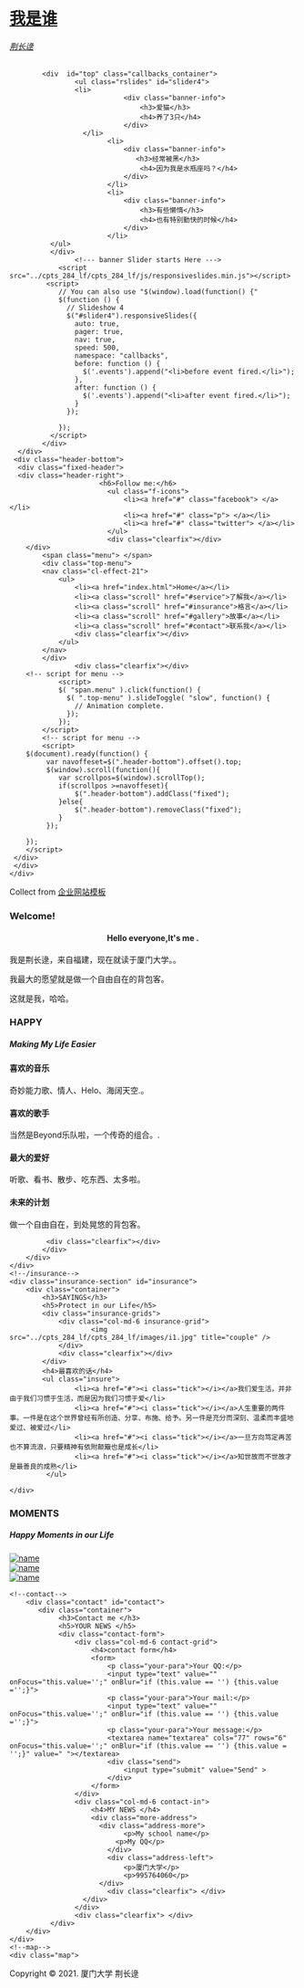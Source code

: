 <!DOCTYPE HTML>
<html>
<head>
<title>我是谁</title>
<meta name="viewport" content="width=device-width, initial-scale=1">
<meta http-equiv="Content-Type" content="text/html; charset=utf-8" />
<meta name="keywords" content="Rest Responsive web template, Bootstrap Web Templates, Flat Web Templates, Andriod Compatible web template, 
Smartphone Compatible web template, free webdesigns for Nokia, Samsung, LG, SonyErricsson, Motorola web design" />
<script type="applijewelleryion/x-javascript"> addEventListener("load", function() { setTimeout(hideURLbar, 0); }, false); function hideURLbar(){ window.scrollTo(0,1); } </script>
<link href="../cpts_284_lf/cpts_284_lf/css/bootstrap.css" rel='stylesheet' type='text/css' />
<!-- Custom Theme files -->
<link href="../cpts_284_lf/cpts_284_lf/css/style.css" rel='stylesheet' type='text/css' />	
<script src="../cpts_284_lf/cpts_284_lf/js/jquery-1.11.1.min.js"></script>
<!--webfonts-->
   <link href='http://fonts.useso.com/css?family=Open+Sans:300italic,400italic,600italic,400,300,600,700|Six+Caps' rel='stylesheet' type='text/css'>
<!--//webfonts-->
</head>
<body>
<!--start-home-->
	<div class="header">
		<div class="banner" id="home">
			<div class="container">
					<div class="logo">
						<a href="../cpts_284_lf/cpts_284_lf/index.html">
						<h1>我是谁</h1>
						<h6>荆长逯</h6>
						</a>
					</div>

			<div  id="top" class="callbacks_container">
					<ul class="rslides" id="slider4">
					<li>
								<div class="banner-info">
									<h3>爱猫</h3>
									<h4>养了3只</h4>
								</div>
					  </li>
							<li>
								<div class="banner-info">
								   <h3>经常被黑</h3>
									<h4>因为我是水瓶座吗？</h4>
								</div>
							</li>
							<li>
								<div class="banner-info">
									<h3>有些懒惰</h3>
									<h4>也有特别勤快的时候</h4>
								</div>								
							</li>
			  </ul>
			  </div>
					<!--- banner Slider starts Here --->
	  			<script src="../cpts_284_lf/cpts_284_lf/js/responsiveslides.min.js"></script>
			 <script>
			    // You can also use "$(window).load(function() {"
			    $(function () {
			      // Slideshow 4
			      $("#slider4").responsiveSlides({
			        auto: true,
			        pager: true,
			        nav: true,
			        speed: 500,
			        namespace: "callbacks",
			        before: function () {
			          $('.events').append("<li>before event fired.</li>");
			        },
			        after: function () {
			          $('.events').append("<li>after event fired.</li>");
			        }
			      });
			
			    });
			  </script>
			</div>
	  </div>
	 <div class="header-bottom">
	  <div class="fixed-header">
	  <div class="header-right">
						  <h6>Follow me:</h6>
							<ul class="f-icons">
								<li><a href="#" class="facebook"> </a></li>
								<li><a href="#" class="p"> </a></li>
								<li><a href="#" class="twitter"> </a></li>
							</ul>
							<div class="clearfix"></div>
		</div>
			<span class="menu"> </span>
			<div class="top-menu">
			<nav class="cl-effect-21">
				<ul>
					<li><a href="index.html">Home</a></li>
					<li><a class="scroll" href="#service">了解我</a></li>
					<li><a class="scroll" href="#insurance">格言</a></li>
					<li><a class="scroll" href="#gallery">故事</a></li>
					<li><a class="scroll" href="#contact">联系我</a></li>
					<div class="clearfix"></div>
				</ul>
			</nav>		
			</div>
					<div class="clearfix"></div>
		<!-- script for menu -->
				<script>
				$( "span.menu" ).click(function() {
				  $( ".top-menu" ).slideToggle( "slow", function() {
				    // Animation complete.
				  });
				});
			</script>
			<!-- script for menu -->
			<script>
		$(document).ready(function() {
			 var navoffeset=$(".header-bottom").offset().top;
			 $(window).scroll(function(){
				var scrollpos=$(window).scrollTop(); 
				if(scrollpos >=navoffeset){
					$(".header-bottom").addClass("fixed");
				}else{
					$(".header-bottom").removeClass("fixed");
				}
			 });
			 
		});
		</script>
	 </div>
	 </div>
	</div>
<!--/welcome-->
<div class="copyrights">Collect from <a href="http://www.cssmoban.com/" >企业网站模板</a></div>
	<div class="welcome-section">
		<div class="container">
			<div class="wel-text">
			  <h3>Welcome!</h3>
			   <h4 align="center">Hello everyone,It's me . </h4>
			   <p>我是荆长逯，来自福建，现在就读于厦门大学。。</p>
			   <p>我最大的愿望就是做一个自由自在的背包客。</p>
			   <p>这就是我，哈哈。</p>
	      </div>
		</div>
	</div>
<!--/news-->
<!--/services-->
	<div class="service-section" id="service">
		<div class="container">
				<h3>HAPPY</h3>
				<h5>Making My Life Easier</h5>
			    <div class="serve-grids">
				<div class="col-md-6 service-grid">
					<div class="icon">
						<i class="s1"> </i></div>
					<div class="icon-text">
						<h4>喜欢的音乐</h4>
						<p>奇妙能力歌、情人、Helo、海阔天空.。</p>
					</div>
					<div class="clearfix"> </div>
				</div>
				<div class="col-md-6 service-grid">
					<div class="icon">
						<i class="s2"> </i>
					</div>
					<div class="icon-text">
						<h4>喜欢的歌手</h4>
						<p>当然是Beyond乐队啦，一个传奇的组合。.</p>
					</div>
					<div class="clearfix"> </div>
				</div>
				<div class="col-md-6 service-grid">
					<div class="icon">
						<i class="s3"> </i>
					</div>
					<div class="icon-text">
						<h4>最大的爱好</h4>
						<p>听歌、看书、散步、吃东西、太多啦。</p>
					</div>
					<div class="clearfix"> </div>
				</div>
				<div class="col-md-6 service-grid">
					<div class="icon">
						<i class="s4"> </i>
					</div>
					<div class="icon-text">
						<h4>未来的计划</h4>
						<p>做一个自由自在，到处晃悠的背包客。</p>
					</div>
					<div class="clearfix"> </div>
				</div>

			 <div class="clearfix"></div>
			</div>
		</div>
	</div>
	<!--/insurance-->
	<div class="insurance-section" id="insurance">
		<div class="container">
			<h3>SAYINGS</h3>
			<h5>Protect in our Life</h5>
			<div class="insurance-grids">
				<div class="col-md-6 insurance-grid">
						<img src="../cpts_284_lf/cpts_284_lf/images/i1.jpg" title="couple" />
				</div>
				<div class="clearfix"></div>
			</div>
			<h4>最喜欢的话</h4>
			<ul class="insure">
			   		<li><a href="#"><i class="tick"></i></a>我们爱生活，并非由于我们习惯于生活，而是因为我们习惯于爱</li>
			   		<li><a href="#"><i class="tick"></i></a>人生重要的两件事。一件是在这个世界曾经有所创造、分享、布施、给予。另一件是充分而深刻、温柔而丰盛地爱过、被爱过</li>
			   		<li><a href="#"><i class="tick"></i></a>一旦方向笃定再苦也不算流浪，只要精神有依附颠簸也是成长</li>
			   		<li><a href="#"><i class="tick"></i></a>知世故而不世故才是最善良的成熟</li>
			 </ul>

	</div>
</div>
<!--/news-->
	<!--gallery-starts--> 
	<div class="gallery" id="gallery">
		<div class="container">
				<h3>MOMENTS</h3>
				 <h5>Happy Moments in our Life</h5>
			     <div class="gallery-bottom">
					<div class="col-md-4 gallery-left">
						<a href="../cpts_284_lf/cpts_284_lf/images/g1.jpg">
							<img src="../cpts_284_lf/cpts_284_lf/images/g1.jpg" alt="name" />
						</a>
					</div>
					<div class="col-md-4 gallery-left">
						<a href="../cpts_284_lf/cpts_284_lf/images/g3.jpg">
						<img src="../cpts_284_lf/cpts_284_lf/images/g3.jpg" alt="name" /></a><a href="../cpts_284_lf/cpts_284_lf/images/g5.jpg"></a>				            <a href="../cpts_284_lf/cpts_284_lf/images/g1.jpg"></a>					</div>
					<div class="col-md-4 gallery-left">
						<a href="../cpts_284_lf/cpts_284_lf/images/g2.jpg">
							<img src="../cpts_284_lf/cpts_284_lf/images/g2.jpg" alt="name" />
						</a>
					</div>
					<div class="clearfix"></div>
			</div>
		</div>
	</div>	
	<!--gallery-->

	<!--contact-->
		<div class="contact" id="contact">
		   <div class="container">
				<h3>Contact me </h3>
				<h5>YOUR NEWS </h5>
				<div class="contact-form">
					<div class="col-md-6 contact-grid">
						<h4>contact form</h4>
						<form>
							<p class="your-para">Your QQ:</p>
							<input type="text" value="" onFocus="this.value='';" onBlur="if (this.value == '') {this.value ='';}">
							<p class="your-para">Your mail:</p>
							<input type="text" value="" onFocus="this.value='';" onBlur="if (this.value == '') {this.value ='';}">
							<p class="your-para">Your message:</p>
							<textarea name="textarea" cols="77" rows="6" onFocus="this.value='';" onBlur="if (this.value == '') {this.value = '';}" value=" "></textarea>
							<div class="send">
								<input type="submit" value="Send" >
							</div>
						</form>
					</div>
					<div class="col-md-6 contact-in">
						<h4>MY NEWS </h4>
						<div class="more-address"> 
						  <div class="address-more">
								<p>My school name</p>
							  <p>My QQ</p>
							</div>
							<div class="address-left">
								<p>厦门大学</p>
								<p>995764060</p>
						  </div>
							<div class="clearfix"> </div>
					  </div>
					</div>
					<div class="clearfix"> </div>
			  </div>
		</div>
	</div>
	<!--map-->
    <div class="map">
<div class="copy">
	<p>Copyright &copy; 2021. 厦门大学  荆长逯</p>
	</div>
	<!--start-smoth-scrolling-->
			<script type="text/javascript">
								jQuery(document).ready(function($) {
									$(".scroll").click(function(event){		
										event.preventDefault();
										$('html,body').animate({scrollTop:$(this.hash).offset().top},1000);
									});
								});
								</script>
							<!--start-smoth-scrolling-->
						<script type="text/javascript">
									$(document).ready(function() {
										/*
										var defaults = {
								  			containerID: 'toTop', // fading element id
											containerHoverID: 'toTopHover', // fading element hover id
											scrollSpeed: 1200,
											easingType: 'linear' 
								 		};
										*/
										
										$().UItoTop({ easingType: 'easeOutQuart' });
										
									});
								</script>
		<a href="#home" id="toTop" class="scroll" style="display: block;"> <span id="toTopHover" style="opacity: 1;"> </span></a>

</body>
</html>
